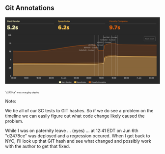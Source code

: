 ## Git Annotations

<img src="resources/images/testing/git_annotations.png">

<span style="font-size: 50%;">"d2478ce" was a naughty deploy</span>

Note:

We tie all of our SC tests to GIT hashes. So if we do see a problem on the timeline we can easily figure out what code change likely caused the problem. 

While I was on paternity leave ... (eyes) ... at 12:41 EDT on Jun 6th "d2478ce" was deployed and a regression occured. When I get back to NYC, I'll look up that GIT hash and see what changed and possibly work with the author to get that fixed.